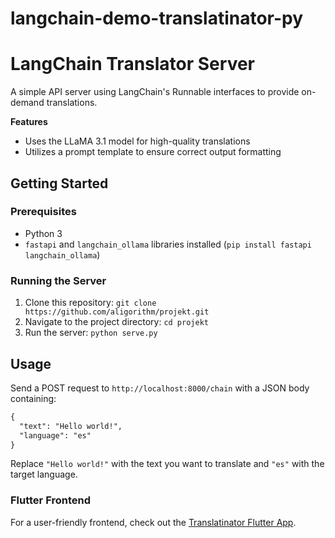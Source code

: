 # langchain-demo-translatinator-py

**LangChain Translator Server**
==========================

A simple API server using LangChain's Runnable interfaces to provide on-demand translations.

**Features**

* Uses the LLaMA 3.1 model for high-quality translations
* Utilizes a prompt template to ensure correct output formatting

**Getting Started**
-------------------

### Prerequisites

* Python 3
* `fastapi` and `langchain_ollama` libraries installed (`pip install fastapi langchain_ollama`)

### Running the Server

1. Clone this repository: `git clone https://github.com/aligorithm/projekt.git`
2. Navigate to the project directory: `cd projekt`
3. Run the server: `python serve.py`

**Usage**
-----

Send a POST request to `http://localhost:8000/chain` with a JSON body containing:

```markdown
{
  "text": "Hello world!",
  "language": "es"
}
```

Replace `"Hello world!"` with the text you want to translate and `"es"` with the target language.

### Flutter Frontend
For a user-friendly frontend, check out the [Translatinator Flutter App](https://github.com/aligorithm/translatinator-flutter).

